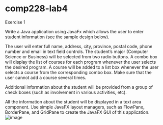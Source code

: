 # comp228-lab4


Exercise 1

Write a Java application using JavaFx which allows the user to enter student information (see the sample design below).
 
The user will enter full name, address, city, province, postal code, phone number and email in text field controls. The student’s major (Computer Science or Business) will be selected from two radio buttons. 
A combo box will display the list of courses for each program whenever the user selects the desired program.
A course will be added to a list box whenever the user selects a course from the corresponding combo box. Make sure that the user cannot add a course several times.

Additional information about the student will be provided from a group of check boxes (such as involvement in various activities, etc).

All the information about the student will be displayed in a text area component. Use simple JavaFX layout managers, such as FlowPane, BorderPane, and GridPane to create the JavaFX GUI of this application.
![image](https://github.com/dyeyniyel/comp228-lab4/assets/158533198/76be2c8b-7b2f-442f-8836-68aecff3d270)





